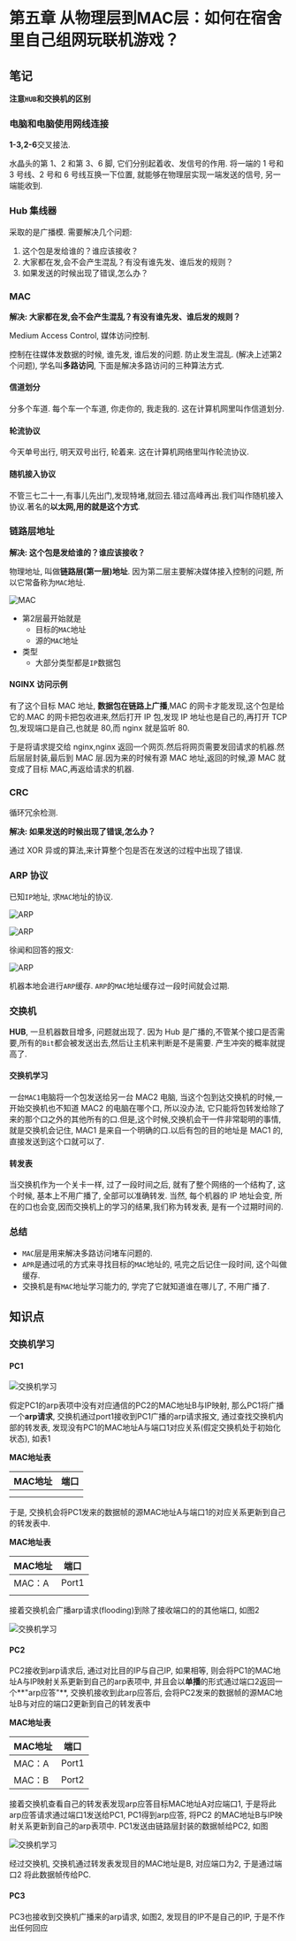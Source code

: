 # 第五章 从物理层到MAC层：如何在宿舍里自己组网玩联机游戏？

## 笔记

**注意`HUB`和交换机的区别**

### 电脑和电脑使用网线连接

**1-3,2-6**交叉接法.

水晶头的第 1、2 和第 3、6 脚, 它们分别起着收、发信号的作用. 将一端的 1 号和 3 号线、2 号和 6 号线互换一下位置, 就能够在物理层实现一端发送的信号, 另一端能收到.

### Hub 集线器

采取的是广播模. 需要解决几个问题:

1. 这个包是发给谁的？谁应该接收？
2. 大家都在发,会不会产生混乱？有没有谁先发、谁后发的规则？
3. 如果发送的时候出现了错误,怎么办？

### MAC

**解决: 大家都在发,会不会产生混乱？有没有谁先发、谁后发的规则？**

Medium Access Control, 媒体访问控制.

控制在往媒体发数据的时候, 谁先发, 谁后发的问题. 防止发生混乱. (解决上述第2个问题), 学名叫**多路访问**, 下面是解决多路访问的三种算法方式.

#### 信道划分

分多个车道. 每个车一个车道, 你走你的, 我走我的. 这在计算机网里叫作信道划分.

#### 轮流协议

今天单号出行, 明天双号出行, 轮着来. 这在计算机网络里叫作轮流协议.

#### 随机接入协议

不管三七二十一,有事儿先出门,发现特堵,就回去.错过高峰再出.我们叫作随机接入协议.著名的**以太网,用的就是这个方式**.

### 链路层地址

**解决: 这个包是发给谁的？谁应该接收？**

物理地址, 叫做**链路层(第一层)地址**. 因为第二层主要解决媒体接入控制的问题, 所以它常备称为`MAC`地址.

![MAC](./img/05_01.jpg)

* 第2层最开始就是
	* 目标的`MAC`地址
	* 源的`MAC`地址
* 类型
	* 大部分类型都是`IP`数据包

#### NGINX 访问示例

有了这个目标 MAC 地址, **数据包在链路上广播**,MAC 的网卡才能发现,这个包是给它的.MAC 的网卡把包收进来,然后打开 IP 包,发现 IP 地址也是自己的,再打开 TCP 包,发现端口是自己,也就是 80,而 nginx 就是监听 80.

于是将请求提交给 nginx,nginx 返回一个网页.然后将网页需要发回请求的机器.然后层层封装,最后到 MAC 层.因为来的时候有源 MAC 地址,返回的时候,源 MAC 就变成了目标 MAC,再返给请求的机器.

### CRC

循环冗余检测.

**解决: 如果发送的时候出现了错误,怎么办？**

通过 XOR 异或的算法,来计算整个包是否在发送的过程中出现了错误.

### ARP 协议

已知`IP`地址, 求`MAC`地址的协议.

![ARP](./img/05_02.jpg)

![ARP](./img/05_03.jpg)

徐闻和回答的报文:

![ARP](./img/05_04.jpg)

机器本地会进行`ARP`缓存. `ARP`的`MAC`地址缓存过一段时间就会过期.

### 交换机

**HUB**, 一旦机器数目增多, 问题就出现了. 因为 Hub 是广播的,不管某个接口是否需要,所有的`Bit`都会被发送出去,然后让主机来判断是不是需要. 产生冲突的概率就提高了. 

#### 交换机学习

一台`MAC1`电脑将一个包发送给另一台 MAC2 电脑, 当这个包到达交换机的时候,一开始交换机也不知道 MAC2 的电脑在哪个口, 所以没办法, 它只能将包转发给除了来的那个口之外的其他所有的口.但是,这个时候,交换机会干一件非常聪明的事情,就是交换机会记住, MAC1 是来自一个明确的口.以后有包的目的地址是 MAC1 的, 直接发送到这个口就可以了.

#### 转发表

当交换机作为一个关卡一样, 过了一段时间之后, 就有了整个网络的一个结构了, 这个时候, 基本上不用广播了, 全部可以准确转发. 当然, 每个机器的 IP 地址会变, 所在的口也会变,因而交换机上的学习的结果,我们称为转发表, 是有一个过期时间的.

### 总结

* `MAC`层是用来解决多路访问堵车问题的.
* `APR`是通过吼的方式来寻找目标的`MAC`地址的, 吼完之后记住一段时间, 这个叫做缓存.
* 交换机是有`MAC`地址学习能力的, 学完了它就知道谁在哪儿了, 不用广播了.


## 知识点

### 交换机学习

#### PC1

![交换机学习](./img/05_05.png)

假定PC1的arp表项中没有对应通信的PC2的MAC地址B与IP映射, 那么PC1将广播一个**arp请求**, 交换机通过port1接收到PC1广播的arp请求报文, 通过查找交换机内部的转发表, 发现没有PC1的MAC地址A与端口1对应关系(假定交换机处于初始化状态), 如表1

**MAC地址表**

MAC地址  	  | 端口
------------- | -------------
  			  | 
              | 
              
于是, 交换机会将PC1发来的数据帧的源MAC地址A与端口1的对应关系更新到自己的转发表中.

**MAC地址表**

MAC地址  	  | 端口
------------- | -------------
 MAC：A 		   | Port1
              | 

接着交换机会广播arp请求(flooding)到除了接收端口的的其他端口, 如图2

![交换机学习](./img/05_06.png)

#### PC2

PC2接收到arp请求后, 通过对比目的IP与自己IP, 如果相等, 则会将PC1的MAC地址A与IP映射关系更新到自己的arp表项中, 并且会以**单播**的形式通过端口2返回一个**"arp应答"**, 交换机接收到此arp应答后, 会将PC2发来的数据帧的源MAC地址B与对应的端口2更新到自己的转发表中

**MAC地址表**

MAC地址  	  | 端口
------------- | -------------
MAC：A 		   | Port1
MAC：B         | Port2

接着交换机查看自己的转发表发现arp应答目标MAC地址A对应端口1, 于是将此arp应答请求通过端口1发送给PC1, PC1得到arp应答, 将PC2 的MAC地址B与IP映射关系更新到自己的arp表项中. PC1发送由链路层封装的数据帧给PC2, 如图

![交换机学习](./img/05_07.png)

经过交换机, 交换机通过转发表发现目的MAC地址是B, 对应端口为2, 于是通过端口2 将此数据帧传给PC.

#### PC3

PC3也接收到交换机广播来的arp请求, 如图2, 发现目的IP不是自己的IP, 于是不作出任何回应